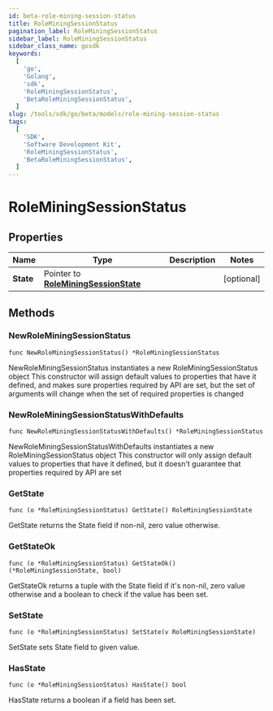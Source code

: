 ```yaml
---
id: beta-role-mining-session-status
title: RoleMiningSessionStatus
pagination_label: RoleMiningSessionStatus
sidebar_label: RoleMiningSessionStatus
sidebar_class_name: gosdk
keywords:
  [
    'go',
    'Golang',
    'sdk',
    'RoleMiningSessionStatus',
    'BetaRoleMiningSessionStatus',
  ]
slug: /tools/sdk/go/beta/models/role-mining-session-status
tags:
  [
    'SDK',
    'Software Development Kit',
    'RoleMiningSessionStatus',
    'BetaRoleMiningSessionStatus',
  ]
---
```


# RoleMiningSessionStatus

## Properties

| Name | Type | Description | Notes |
| --- | --- | --- | --- |
| **State** | Pointer to [**RoleMiningSessionState**](role-mining-session-state) |  | [optional] |

## Methods

### NewRoleMiningSessionStatus

`func NewRoleMiningSessionStatus() *RoleMiningSessionStatus`

NewRoleMiningSessionStatus instantiates a new RoleMiningSessionStatus object This constructor will assign default values to properties that have it defined, and makes sure properties required by API are set, but the set of arguments will change when the set of required properties is changed

### NewRoleMiningSessionStatusWithDefaults

`func NewRoleMiningSessionStatusWithDefaults() *RoleMiningSessionStatus`

NewRoleMiningSessionStatusWithDefaults instantiates a new RoleMiningSessionStatus object This constructor will only assign default values to properties that have it defined, but it doesn't guarantee that properties required by API are set

### GetState

`func (o *RoleMiningSessionStatus) GetState() RoleMiningSessionState`

GetState returns the State field if non-nil, zero value otherwise.

### GetStateOk

`func (o *RoleMiningSessionStatus) GetStateOk() (*RoleMiningSessionState, bool)`

GetStateOk returns a tuple with the State field if it's non-nil, zero value otherwise and a boolean to check if the value has been set.

### SetState

`func (o *RoleMiningSessionStatus) SetState(v RoleMiningSessionState)`

SetState sets State field to given value.

### HasState

`func (o *RoleMiningSessionStatus) HasState() bool`

HasState returns a boolean if a field has been set.
